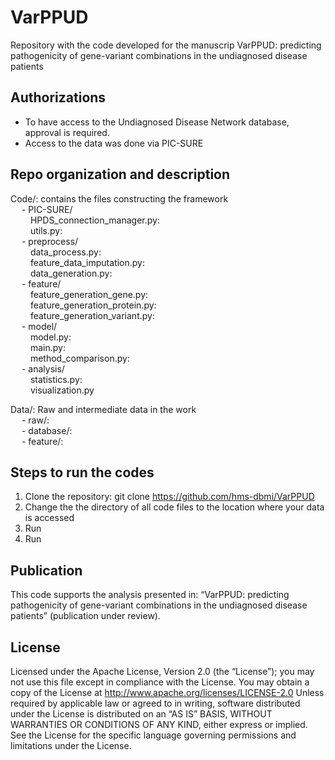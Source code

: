# VarPPUD
Repository with the code developed for the manuscrip VarPPUD: predicting pathogenicity of gene-variant combinations in the undiagnosed disease patients

## Authorizations
- To have access to the Undiagnosed Disease Network database, approval is required.
- Access to the data was done via PIC-SURE

## Repo organization and description
Code/: contains the files constructing the framework  
&emsp; - PIC-SURE/  
&emsp;&emsp;   HPDS_connection_manager.py:  
&emsp;&emsp;   utils.py:  
&emsp; - preprocess/  
&emsp;&emsp;    data_process.py:  
&emsp;&emsp;    feature_data_imputation.py:  
&emsp;&emsp;    data_generation.py:  
&emsp; - feature/  
&emsp;&emsp;    feature_generation_gene.py:  
&emsp;&emsp;    feature_generation_protein.py:  
&emsp;&emsp;    feature_generation_variant.py:  
&emsp; - model/  
&emsp;&emsp;    model.py:  
&emsp;&emsp;    main.py:  
&emsp;&emsp;    method_comparison.py:  
&emsp; - analysis/  
&emsp;&emsp;    statistics.py:  
&emsp;&emsp;    visualization.py  
             
Data/: Raw and intermediate data in the work   
&emsp;    - raw/:  
&emsp;    - database/:  
&emsp;    - feature/:  

## Steps to run the codes
1. Clone the repository: git clone https://github.com/hms-dbmi/VarPPUD  
2. Change the the directory of all code files to the location where your data is accessed
3. Run 
4. Run 


## Publication
This code supports the analysis presented in: “VarPPUD: predicting pathogenicity of gene-variant combinations in the undiagnosed disease patients” (publication under review).


## License
Licensed under the Apache License, Version 2.0 (the “License”);
you may not use this file except in compliance with the License.
You may obtain a copy of the License at
    http://www.apache.org/licenses/LICENSE-2.0
Unless required by applicable law or agreed to in writing, software
distributed under the License is distributed on an “AS IS” BASIS,
WITHOUT WARRANTIES OR CONDITIONS OF ANY KIND, either express or implied.
See the License for the specific language governing permissions and
limitations under the License.
